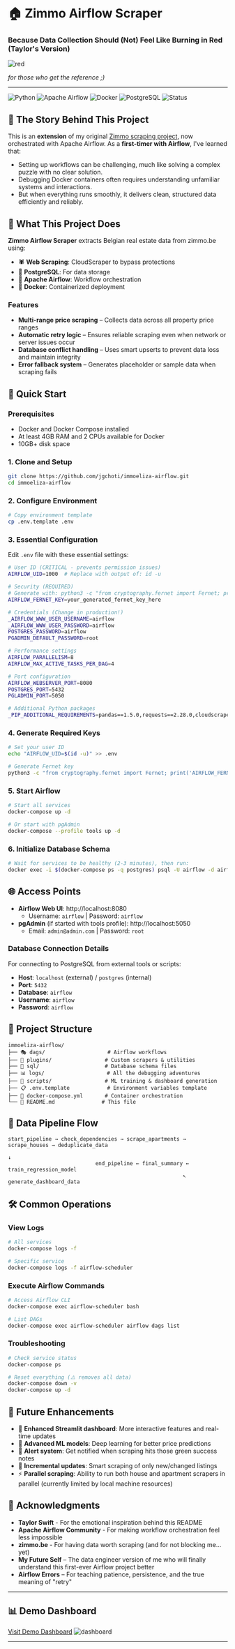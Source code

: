 # 🏠 Zimmo Airflow Scraper

### Because Data Collection Should (Not) Feel Like Burning in Red (Taylor's Version)

![red](https://media4.giphy.com/media/v1.Y2lkPTc5MGI3NjExeWwzanJpemYyN2o3aWVldDNiNmI4bjBxcXJzY214bHN4bWFzMnducyZlcD12MV9pbnRlcm5hbF9naWZfYnlfaWQmY3Q9Zw/xUPN3cuPESDoHHBuog/giphy.gif)

_for those who get the reference ;)_

---

![Python](https://img.shields.io/badge/python-v3.9+-blue.svg)
![Apache Airflow](https://img.shields.io/badge/Apache%20Airflow-3.0+-red.svg)
![Docker](https://img.shields.io/badge/docker-%230db7ed.svg?style=flat&logo=docker&logoColor=white)
![PostgreSQL](https://img.shields.io/badge/postgresql-%23316192.svg?style=flat&logo=postgresql&logoColor=white)
![Status](https://img.shields.io/badge/status-burning%20red-ff0000.svg)

## 🎵 The Story Behind This Project

This is an **extension** of my original [Zimmo scraping project](https://github.com/jgchoti/challenge-collecting-data), now orchestrated with Apache Airflow. As a **first-timer with Airflow**, I've learned that:

- Setting up workflows can be challenging, much like solving a complex puzzle with no clear solution.
- Debugging Docker containers often requires understanding unfamiliar systems and interactions.
- But when everything runs smoothly, it delivers clean, structured data efficiently and reliably.

## 🌟 What This Project Does

**Zimmo Airflow Scraper** extracts Belgian real estate data from zimmo.be using:

- 🕷️ **Web Scraping**: CloudScraper to bypass protections
- 🐘 **PostgreSQL**: For data storage
- 🌊 **Apache Airflow**: Workflow orchestration
- 🐳 **Docker**: Containerized deployment

### Features

- **Multi-range price scraping** – Collects data across all property price ranges
- **Automatic retry logic** – Ensures reliable scraping even when network or server issues occur
- **Database conflict handling** – Uses smart upserts to prevent data loss and maintain integrity
- **Error fallback system** – Generates placeholder or sample data when scraping fails

## 🚀 Quick Start

### Prerequisites

- Docker and Docker Compose installed
- At least 4GB RAM and 2 CPUs available for Docker
- 10GB+ disk space

### 1. Clone and Setup

```bash
git clone https://github.com/jgchoti/immoeliza-airflow.git
cd immoeliza-airflow
```

### 2. Configure Environment

```bash
# Copy environment template
cp .env.template .env
```

### 3. Essential Configuration

Edit `.env` file with these essential settings:

```bash
# User ID (CRITICAL - prevents permission issues)
AIRFLOW_UID=1000  # Replace with output of: id -u

# Security (REQUIRED)
# Generate with: python3 -c "from cryptography.fernet import Fernet; print(Fernet.generate_key().decode())"
AIRFLOW_FERNET_KEY=your_generated_fernet_key_here

# Credentials (Change in production!)
_AIRFLOW_WWW_USER_USERNAME=airflow
_AIRFLOW_WWW_USER_PASSWORD=airflow
POSTGRES_PASSWORD=airflow
PGADMIN_DEFAULT_PASSWORD=root

# Performance settings
AIRFLOW_PARALLELISM=8
AIRFLOW_MAX_ACTIVE_TASKS_PER_DAG=4

# Port configuration
AIRFLOW_WEBSERVER_PORT=8080
POSTGRES_PORT=5432
PGLADMIN_PORT=5050

# Additional Python packages
_PIP_ADDITIONAL_REQUIREMENTS=pandas==1.5.0,requests==2.28.0,cloudscraper,beautifulsoup4,psycopg2-binary
```

### 4. Generate Required Keys

```bash
# Set your user ID
echo "AIRFLOW_UID=$(id -u)" >> .env

# Generate Fernet key
python3 -c "from cryptography.fernet import Fernet; print('AIRFLOW_FERNET_KEY=' + Fernet.generate_key().decode())" >> .env
```

### 5. Start Airflow

```bash
# Start all services
docker-compose up -d

# Or start with pgAdmin
docker-compose --profile tools up -d
```

### 6. Initialize Database Schema

```bash
# Wait for services to be healthy (2-3 minutes), then run:
docker exec -i $(docker-compose ps -q postgres) psql -U airflow -d airflow < sql/zimmo_schema.sql
```

## 🌐 Access Points

- **Airflow Web UI**: http://localhost:8080
  - Username: `airflow` | Password: `airflow`
- **pgAdmin** (if started with tools profile): http://localhost:5050
  - Email: `admin@admin.com` | Password: `root`

### Database Connection Details

For connecting to PostgreSQL from external tools or scripts:

- **Host**: `localhost` (external) / `postgres` (internal)
- **Port**: `5432`
- **Database**: `airflow`
- **Username**: `airflow`
- **Password**: `airflow`

## 📁 Project Structure

```
immoeliza-airflow/
├── 🎭 dags/                    # Airflow workflows
├── 🔧 plugins/                 # Custom scrapers & utilities
├── 📜 sql/                     # Database schema files
├── 📊 logs/                    # All the debugging adventures
├── 📝 scripts/                 # ML training & dashboard generation
├── 📋 .env.template            # Environment variables template
├── 🐳 docker-compose.yml       # Container orchestration
└── 📖 README.md               # This file
```

## 🔄 Data Pipeline Flow

```
start_pipeline → check_dependencies → scrape_apartments → scrape_houses → deduplicate_data
                                                                              ↓
                            end_pipeline ← final_summary ← train_regression_model
                                                        ↖ generate_dashboard_data
```

## 🛠️ Common Operations

### View Logs

```bash
# All services
docker-compose logs -f

# Specific service
docker-compose logs -f airflow-scheduler
```

### Execute Airflow Commands

```bash
# Access Airflow CLI
docker-compose exec airflow-scheduler bash

# List DAGs
docker-compose exec airflow-scheduler airflow dags list
```

### Troubleshooting

```bash
# Check service status
docker-compose ps

# Reset everything (⚠️ removes all data)
docker-compose down -v
docker-compose up -d
```

## 📝 Future Enhancements

- 📱 **Enhanced Streamlit dashboard**: More interactive features and real-time updates
- 🤖 **Advanced ML models**: Deep learning for better price predictions
- 📧 **Alert system**: Get notified when scraping hits those green success notes
- 🔄 **Incremental updates**: Smart scraping of only new/changed listings
- ⚡ **Parallel scraping**: Ability to run both house and apartment scrapers in parallel (currently limited by local machine resources)

## 🙏 Acknowledgments

- **Taylor Swift** - For the emotional inspiration behind this README
- **Apache Airflow Community** - For making workflow orchestration feel less impossible
- **zimmo.be** - For having data worth scraping (and for not blocking me... yet)
- **My Future Self** – The data engineer version of me who will finally understand this first-ever Airflow project better
- **Airflow Errors** – For teaching patience, persistence, and the true meaning of "retry"

---

## 📊 Demo Dashboard

[Visit Demo Dashboard](https://immo-be.streamlit.app/)
![dashboard](/assets/immo-dashboard.png)

---
